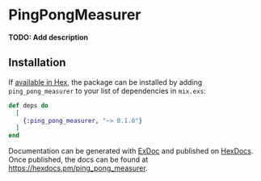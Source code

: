 # PingPongMeasurer

**TODO: Add description**

## Installation

If [available in Hex](https://hex.pm/docs/publish), the package can be installed
by adding `ping_pong_measurer` to your list of dependencies in `mix.exs`:

```elixir
def deps do
  [
    {:ping_pong_measurer, "~> 0.1.0"}
  ]
end
```

Documentation can be generated with [ExDoc](https://github.com/elixir-lang/ex_doc)
and published on [HexDocs](https://hexdocs.pm). Once published, the docs can
be found at <https://hexdocs.pm/ping_pong_measurer>.

